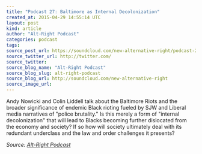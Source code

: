 ```yaml
---
title: "Podcast 27: Baltimore as Internal Decolonization"
created_at: 2015-04-29 14:55:14 UTC
layout: post
kind: article
author: "Alt-Right Podcast"
categories: podcast
tags: 
source_post_url: https://soundcloud.com/new-alternative-right/podcast-27-internal-decolonization
source_twitter_url: http://twitter.com/
source_twitter: 
source_blog_name: "Alt-Right Podcast"
source_blog_slug: alt-right-podcast
source_blog_url: http://soundcloud.com/new-alternative-right
source_image_url: 
---
```

Andy Nowicki and Colin Liddell talk about the Baltimore Riots and the broader significance of endemic Black rioting fueled by SJW and Liberal media narratives of "police brutality." Is this merely a form of "internal decolonization" that will lead to Blacks becoming further dislocated from the economy and society? If so how will society ultimately deal with its redundant underclass and the law and order challenges it presents?<div class="">
    <i>Source: <a href="http://soundcloud.com/new-alternative-right">Alt-Right Podcast</a></i>
</div>
